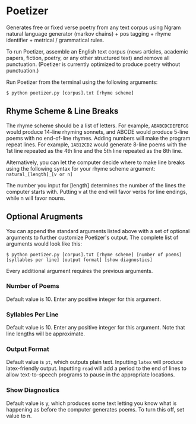 # Poetizer

Generates free or fixed verse poetry from any text corpus using Ngram natural language generator (markov chains) + pos tagging + rhyme identifier + metrical / grammatical rules.

To run Poetizer, assemble an English text corpus (news articles, academic papers, fiction, poetry, or any other structured text) and remove all punctuation. (Poetizer is currently optimized to produce poetry without punctuation.) 

Run Poetizer from the terminal using the following arguments:

    $ python poetizer.py [corpus].txt [rhyme scheme]

## Rhyme Scheme & Line Breaks

The rhyme scheme should be a list of letters. For example, `ABABCDCDEFEFGG` would produce 14-line rhyming sonnets, and ABCDE would produce 5-line poems with no end-of-line rhymes. Adding numbers will make the program repeat lines. For example, `1AB12CD2` would generate 8-line poems with the 1st line repeated as the 4th line and the 5th line repeated as the 8th line.

Alternatively, you can let the computer decide where to make line breaks using the following syntax for your rhyme scheme argument: `natural_[length]_[v or n]`

The number you input for [length] determines the number of the lines the computer starts with. Putting v at the end will favor verbs for line endings, while n will favor nouns.

## Optional Arugments

You can append the standard arguments listed above with a set of optional arguments to further customize Poetizer's output. The complete list of arguments would look like this:

    $ python poetizer.py [corpus].txt [rhyme scheme] [number of poems] [syllables per line] [output format] [show diagnostics]

Every additional argument requires the previous arguments.

### Number of Poems

Default value is 10. Enter any positive integer for this argument.

### Syllables Per Line

Default value is 10. Enter any positive integer for this argument. Note that line lengths will be approximate.

### Output Format

Default value is `pt`, which outputs plain text. Inputting `latex` will produce latex-friendly output. Inputting `read` will add a period to the end of lines to allow text-to-speech programs to pause in the appropriate locations.

### Show Diagnostics

Default value is y, which produces some text letting you know what is happening as before the computer generates poems. To turn this off, set value to n.








